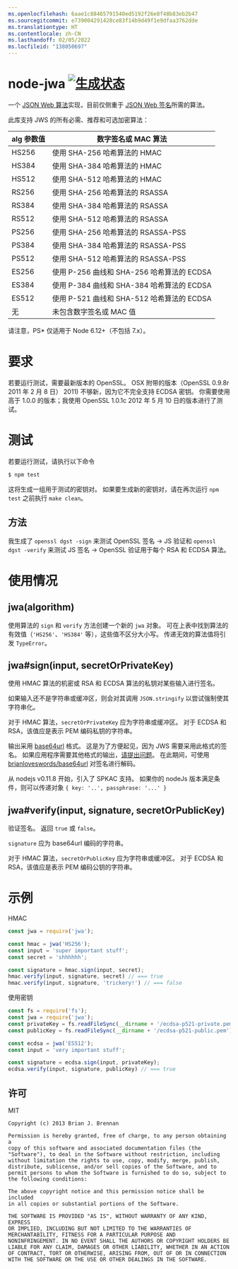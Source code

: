 ```yaml
---
ms.openlocfilehash: 6aae1c88465791540ed5192f26e8f48b83eb2b47
ms.sourcegitcommit: e739004291428ce83f14b9d49f1e9dfaa3762dde
ms.translationtype: HT
ms.contentlocale: zh-CN
ms.lasthandoff: 02/05/2022
ms.locfileid: "138050697"
---
```

# <a name="node-jwa-build-statushttpstravis-ciorgbrianloveswordsnode-jwa"></a>node-jwa [![生成状态](https://travis-ci.org/brianloveswords/node-jwa.svg?branch=master)](https://travis-ci.org/brianloveswords/node-jwa)

一个 [JSON Web 算法](http://tools.ietf.org/id/draft-ietf-jose-json-web-algorithms-08.html)实现，目前仅侧重于 [JSON Web 签名](http://self-issued.info/docs/draft-ietf-jose-json-web-signature.html)所需的算法。

此库支持 JWS 的所有必需、推荐和可选加密算法：

alg 参数值 | 数字签名或 MAC 算法
----------------|----------------------------
HS256 | 使用 SHA-256 哈希算法的 HMAC
HS384 | 使用 SHA-384 哈希算法的 HMAC
HS512 | 使用 SHA-512 哈希算法的 HMAC
RS256 | 使用 SHA-256 哈希算法的 RSASSA
RS384 | 使用 SHA-384 哈希算法的 RSASSA
RS512 | 使用 SHA-512 哈希算法的 RSASSA
PS256 | 使用 SHA-256 哈希算法的 RSASSA-PSS
PS384 | 使用 SHA-384 哈希算法的 RSASSA-PSS
PS512 | 使用 SHA-512 哈希算法的 RSASSA-PSS
ES256 | 使用 P-256 曲线和 SHA-256 哈希算法的 ECDSA
ES384 | 使用 P-384 曲线和 SHA-384 哈希算法的 ECDSA
ES512 | 使用 P-521 曲线和 SHA-512 哈希算法的 ECDSA
无 | 未包含数字签名或 MAC 值

请注意，PS* 仅适用于 Node 6.12+（不包括 7.x）。

# <a name="requirements"></a>要求

若要运行测试，需要最新版本的 OpenSSL。 OSX 附带的版本（OpenSSL 0.9.8r 2011 年 2 月 8 日）
2011) 不够新，因为它不完全支持 ECDSA 密钥。 你需要使用高于 1.0.0 的版本；我使用 OpenSSL 1.0.1c 2012 年 5 月 10 日的版本进行了测试。

# <a name="testing"></a>测试

若要运行测试，请执行以下命令

```bash
$ npm test
```

这将生成一组用于测试的密钥对。 如果要生成新的密钥对，请在再次运行 `npm test` 之前执行 `make clean`。

## <a name="methodology"></a>方法

我生成了 `openssl dgst -sign` 来测试 OpenSSL 签名 → JS 验证和 `openssl dgst -verify` 来测试 JS 签名 → OpenSSL 验证用于每个 RSA 和 ECDSA 算法。

# <a name="usage"></a>使用情况

## <a name="jwaalgorithm"></a>jwa(algorithm)

使用算法的 `sign` 和 `verify` 方法创建一个新的 `jwa` 对象。 可在上表中找到算法的有效值（`'HS256'`、`'HS384'` 等），这些值不区分大小写。 传递无效的算法值将引发 `TypeError`。


## <a name="jwasigninput-secretorprivatekey"></a>jwa#sign(input, secretOrPrivateKey)

使用 HMAC 算法的机密或 RSA 和 ECDSA 算法的私钥对某些输入进行签名。

如果输入还不是字符串或缓冲区，则会对其调用 `JSON.stringify` 以尝试强制使其字符串化。

对于 HMAC 算法，`secretOrPrivateKey` 应为字符串或缓冲区。 对于 ECDSA 和 RSA，该值应是表示 PEM 编码私钥的字符串。

输出采用 [base64url](http://en.wikipedia.org/wiki/Base64#URL_applications) 格式。 这是为了方便起见，因为 JWS 需要采用此格式的签名。 如果应用程序需要其他格式的输出，[请提出问题](https://github.com/brianloveswords/node-jwa/issues)。 在此期间，可使用 [brianloveswords/base64url](https://github.com/brianloveswords/base64url) 对签名进行解码。

从 nodejs v0.11.8 开始，引入了 SPKAC 支持。 如果你的 nodeJs 版本满足条件，则可以传递对象 `{ key: '..', passphrase: '...' }`


## <a name="jwaverifyinput-signature-secretorpublickey"></a>jwa#verify(input, signature, secretOrPublicKey)

验证签名。 返回 `true` 或 `false`。

`signature` 应为 base64url 编码的字符串。

对于 HMAC 算法，`secretOrPublicKey` 应为字符串或缓冲区。 对于 ECDSA 和 RSA，该值应是表示 PEM 编码公钥的字符串。


# <a name="example"></a>示例

HMAC
```js
const jwa = require('jwa');

const hmac = jwa('HS256');
const input = 'super important stuff';
const secret = 'shhhhhh';

const signature = hmac.sign(input, secret);
hmac.verify(input, signature, secret) // === true
hmac.verify(input, signature, 'trickery!') // === false
```

使用密钥
```js
const fs = require('fs');
const jwa = require('jwa');
const privateKey = fs.readFileSync(__dirname + '/ecdsa-p521-private.pem');
const publicKey = fs.readFileSync(__dirname + '/ecdsa-p521-public.pem');

const ecdsa = jwa('ES512');
const input = 'very important stuff';

const signature = ecdsa.sign(input, privateKey);
ecdsa.verify(input, signature, publicKey) // === true
```
## <a name="license"></a>许可

MIT

```
Copyright (c) 2013 Brian J. Brennan

Permission is hereby granted, free of charge, to any person obtaining a
copy of this software and associated documentation files (the
"Software"), to deal in the Software without restriction, including
without limitation the rights to use, copy, modify, merge, publish,
distribute, sublicense, and/or sell copies of the Software, and to
permit persons to whom the Software is furnished to do so, subject to
the following conditions:

The above copyright notice and this permission notice shall be included
in all copies or substantial portions of the Software.

THE SOFTWARE IS PROVIDED "AS IS", WITHOUT WARRANTY OF ANY KIND, EXPRESS
OR IMPLIED, INCLUDING BUT NOT LIMITED TO THE WARRANTIES OF
MERCHANTABILITY, FITNESS FOR A PARTICULAR PURPOSE AND
NONINFRINGEMENT. IN NO EVENT SHALL THE AUTHORS OR COPYRIGHT HOLDERS BE
LIABLE FOR ANY CLAIM, DAMAGES OR OTHER LIABILITY, WHETHER IN AN ACTION
OF CONTRACT, TORT OR OTHERWISE, ARISING FROM, OUT OF OR IN CONNECTION
WITH THE SOFTWARE OR THE USE OR OTHER DEALINGS IN THE SOFTWARE.
```
